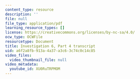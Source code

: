 ```yaml
---
content_type: resource
description: ''
file: null
file_type: application/pdf
learning_resource_types: []
license: https://creativecommons.org/licenses/by-nc-sa/4.0/
ocw_type: OCWFile
resourcetype: Document
title: Investigation 6, Part 4 transcript
uid: a6f2a8fb-913a-4a37-a3c6-3c74c0c14c85
video_files:
  video_thumbnail_file: null
video_metadata:
  youtube_id: XU0RuTRPMOM
---
```

